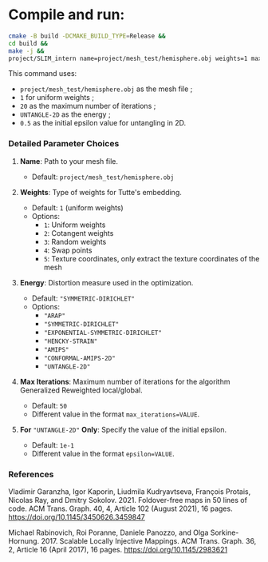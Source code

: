 # Compile and run:

```sh
cmake -B build -DCMAKE_BUILD_TYPE=Release &&
cd build &&
make -j &&
project/SLIM_intern name=project/mesh_test/hemisphere.obj weights=1 max_iterations=20 energy=UNTANGLE-2D epsilon=0.5
```

This command uses:
- `project/mesh_test/hemisphere.obj` as the mesh file&nbsp;;
- `1` for uniform weights&nbsp;;
- `20` as the maximum number of iterations&nbsp;;
- `UNTANGLE-2D` as the energy&nbsp;;
- `0.5` as the initial epsilon value for untangling in 2D.

### Detailed Parameter Choices

1. **Name**: Path to your mesh file.
   - Default: `project/mesh_test/hemisphere.obj`

2. **Weights**: Type of weights for Tutte's embedding.
   - Default: `1` (uniform weights)
   - Options:
     - `1`: Uniform weights
     - `2`: Cotangent weights
     - `3`: Random weights
     - `4`: Swap points
     - `5`: Texture coordinates, only extract the texture coordinates of the mesh

3. **Energy**: Distortion measure used in the optimization.
   - Default: `"SYMMETRIC-DIRICHLET"`
   - Options:
     - `"ARAP"`
     - `"SYMMETRIC-DIRICHLET"`
     - `"EXPONENTIAL-SYMMETRIC-DIRICHLET"`
     - `"HENCKY-STRAIN"`
     - `"AMIPS"`
     - `"CONFORMAL-AMIPS-2D"`
     - `"UNTANGLE-2D"`

4. **Max Iterations**: Maximum number of iterations for the algorithm Generalized Reweighted local/global.
   - Default: `50`
   - Different value in the format `max_iterations=VALUE`.

5. **For** `"UNTANGLE-2D"` **Only**: Specify the value of the initial epsilon.
   - Default: `1e-1`
   - Different value in the format `epsilon=VALUE`.

### References

Vladimir Garanzha, Igor Kaporin, Liudmila Kudryavtseva, François Protais, Nicolas Ray, and Dmitry Sokolov. 2021. Foldover-free maps in 50 lines of code. ACM Trans. Graph. 40, 4, Article 102 (August 2021), 16 pages. https://doi.org/10.1145/3450626.3459847

Michael Rabinovich, Roi Poranne, Daniele Panozzo, and Olga Sorkine-Hornung. 2017. Scalable Locally Injective Mappings. ACM Trans. Graph. 36, 2, Article 16 (April 2017), 16 pages. https://doi.org/10.1145/2983621
